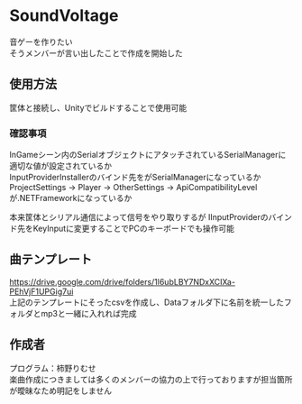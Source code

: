# SoundVoltage
音ゲーを作りたい  
そうメンバーが言い出したことで作成を開始した  
## 使用方法
筐体と接続し、Unityでビルドすることで使用可能  
### 確認事項
InGameシーン内のSerialオブジェクトにアタッチされているSerialManagerに適切な値が設定されているか  
InputProviderInstallerのバインド先をがSerialManagerになっているか  
ProjectSettings -> Player -> OtherSettings -> ApiCompatibilityLevelが.NETFrameworkになっているか
  
本来筐体とシリアル通信によって信号をやり取りするが
IInputProviderのバインド先をKeyInputに変更することでPCのキーボードでも操作可能

## 曲テンプレート
https://drive.google.com/drive/folders/1l6ubLBY7NDxXCIXa-PEhVjF1UPGig7ui  
上記のテンプレートにそったcsvを作成し、Dataフォルダ下に名前を統一したフォルダとmp3と一緒に入れれば完成

## 作成者
プログラム：柿野りむせ  
楽曲作成につきましては多くのメンバーの協力の上で行っておりますが担当箇所が曖昧なため明記をしません
